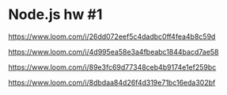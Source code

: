 # Node.js hw #1

https://www.loom.com/i/26dd072eef5c4dadbc0ff4fea4b8c59d

https://www.loom.com/i/4d995ea58e3a4fbeabc1844bacd7ae58

https://www.loom.com/i/89e3fc69d77348ceb4b9174e1ef259bc

https://www.loom.com/i/8dbdaa84d26f4d319e71bc16eda302bf
